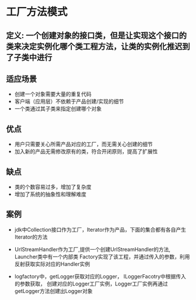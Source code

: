 # 工厂方法模式

## 定义: 一个创建对象的接口类，但是让实现这个接口的类来决定实例化哪个类工程方法，让类的实例化推迟到了子类中进行

## 适应场景

- 创建一个对象需要大量的重复代码
- 客户端（应用层）不依赖于产品创建/实现的细节
- 一个类通过其子类来指定创建哪个对象

## 优点
- 用户只需要关心所需产品对应的工厂，而无需关心创建的细节
- 加入新的产品无需修改原有的类，符合开闭原则，提高了扩展性

## 缺点  
- 类的个数容易过多，增加了复杂度
- 增加了系统的抽象性和理解难度

## 案例

- jdk中Collection接口作为工厂，Iterator作为产品，下面的集合都有各自产生Iterator的方法

- UrlStreamHandler作为工厂,提供一个创建UrlStreamHandler的方法, Launcher类中有一个内部类
Factory实现了该工程，并通过传入的参数，利用反射获取实际对应的Handler实例

- logfactory中，getLogger获取对应的Logger， ILoggerFacotry中根据传入的参数获取，
创建对应的Logger工厂实例，Logger工厂实例再通过getLogger方法创建出Logger对象